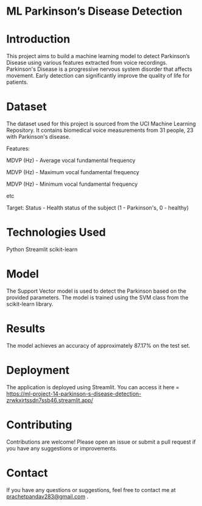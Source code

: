 # ML Parkinson’s Disease Detection

# Introduction
This project aims to build a machine learning model to detect Parkinson’s Disease using various features extracted from voice recordings. Parkinson's Disease is a progressive nervous system disorder that affects movement. Early detection can significantly improve the quality of life for patients.

# Dataset
The dataset used for this project is sourced from the UCI Machine Learning Repository. It contains biomedical voice measurements from 31 people, 23 with Parkinson's disease.

Features:

MDVP
(Hz) - Average vocal fundamental frequency

MDVP
(Hz) - Maximum vocal fundamental frequency

MDVP
(Hz) - Minimum vocal fundamental frequency

etc

Target:
Status - Health status of the subject (1 - Parkinson's, 0 - healthy)

# Technologies Used
Python Streamlit scikit-learn

# Model
The Support Vector model is used to detect the Parkinson based on the provided parameters. The model is trained using the SVM class from the scikit-learn library.

# Results
The model achieves an accuracy of approximately 87.17% on the test set.

# Deployment
The application is deployed using Streamlit. You can access it here = https://ml-project-14-parkinson-s-disease-detection-zrwkxjrtssdn7ssb46.streamlit.app/

# Contributing
Contributions are welcome! Please open an issue or submit a pull request if you have any suggestions or improvements.

# Contact
If you have any questions or suggestions, feel free to contact me at prachetpandav283@gmail.com .
